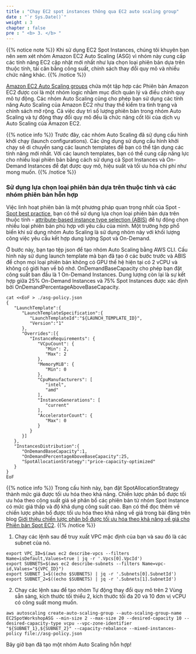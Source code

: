 ```yaml
---
title : "Chạy EC2 spot instances thông qua EC2 auto scaling group"
date : "`r Sys.Date()`"
weight : 3
chapter : false
pre : " <b> 3. </b> "
---
```


{{% notice note %}}
Khi sử dụng EC2 Spot Instances, chúng tôi khuyên bạn nên xem xét nhóm Amazon EC2 Auto Scaling (ASG) vì nhóm này cung cấp các tính năng EC2 cập nhật mới nhất như lựa chọn loại phiên bản dựa trên thuộc tính, tái cân bằng công suất, chính sách thay đổi quy mô và nhiều chức năng khác.
{{% /notice %}}

[Amazon EC2 Auto Scaling groups](https://docs.aws.amazon.com/autoscaling/ec2/userguide/auto-scaling-groups.html) chứa một tập hợp các Phiên bản Amazon EC2 được coi là một nhóm logic nhằm mục đích quản lý và điều chỉnh quy mô tự động. Các nhóm Auto Scaling cũng cho phép bạn sử dụng các tính năng Auto Scaling của Amazon EC2 như thay thế kiểm tra tình trạng và chính sách mở rộng. Cả việc duy trì số lượng phiên bản trong nhóm Auto Scaling và tự động thay đổi quy mô đều là chức năng cốt lõi của dịch vụ Auto Scaling của Amazon EC2.

{{% notice info %}}
Trước đây, các nhóm Auto Scaling đã sử dụng cấu hình khởi chạy (launch configurations). Các ứng dụng sử dụng cấu hình khởi chạy sẽ di chuyển sang các launch templates để bạn có thể tận dụng các tính năng mới nhất. Với các launch templates, bạn có thể cung cấp năng lực cho nhiều loại phiên bản bằng cách sử dụng cả Spot Instances và On-Demand Instances để đạt được quy mô, hiệu suất và tối ưu hóa chi phí như mong muốn.
{{% /notice %}}

### Sử dụng lựa chọn loại phiên bản dựa trên thuộc tính và các nhóm phiên bản hỗn hợp

Việc linh hoạt phiên bản là một phương pháp quan trọng nhất của Spot - [Spot best practice](https://docs.aws.amazon.com/AWSEC2/latest/UserGuide/spot-best-practices.html), bạn có thể sử dụng lựa chọn loại phiên bản dựa trên thuộc tính - [attribute-based instance type selection (ABIS)](https://docs.aws.amazon.com/autoscaling/ec2/userguide/create-mixed-instances-group-attribute-based-instance-type-selection.html) để tự động chọn nhiều loại phiên bản phù hợp với yêu cầu của mình. Một trường hợp phổ biến khi sử dụng nhóm Auto Scaling là sử dụng nhóm này với khối lượng công việc yêu cầu kết hợp dung lượng Spot và On-Demand.

Ở bước này, bạn tạo tệp json để tạo nhóm Auto Scaling bằng AWS CLI. Cấu hình này sử dụng launch template mà bạn đã tạo ở các bước trước và ABIS để chọn mọi loại phiên bản không có GPU thế hệ hiện tại có 2 vCPU và không có giới hạn về bộ nhớ. OnDemandBaseCapacity cho phép bạn đặt công suất ban đầu là 1 On-Demand Instances. Dung lượng còn lại là sự kết hợp giữa 25% On-Demand Instances và 75% Spot Instances được xác định bởi OnDemandPercentageAboveBaseCapacity.

```
cat <<EoF > ./asg-policy.json
{
   "LaunchTemplate":{
      "LaunchTemplateSpecification":{
         "LaunchTemplateId":"${LAUNCH_TEMPLATE_ID}",
         "Version":"1"
      },
      "Overrides":[{
         "InstanceRequirements": {
            "VCpuCount": {
               "Min": 2, 
               "Max": 2
            },
            "MemoryMiB": {
               "Min": 0
            },
            "CpuManufacturers": [
               "intel",
               "amd"
            ],
            "InstanceGenerations": [
               "current"
            ],
            "AcceleratorCount": {
               "Max": 0
            }
         }
      }]
   },
   "InstancesDistribution":{
      "OnDemandBaseCapacity":1,
      "OnDemandPercentageAboveBaseCapacity":25,
      "SpotAllocationStrategy":"price-capacity-optimized"
   }
}
EoF
```

{{% notice info %}}
Trong cấu hình này, bạn đặt SpotAllocationStrategy thành mức giá được tối ưu hóa theo khả năng. Chiến lược phân bổ được tối ưu hóa theo công suất giá sẽ phân bổ các phiên bản từ nhóm Spot Instance có mức giá thấp và độ khả dụng công suất cao. Bạn có thể đọc thêm về chiến lược phân bổ được tối ưu hóa theo khả năng về giá trong bài đăng trên blog [Giới thiệu chiến lược phân bổ được tối ưu hóa theo khả năng về giá cho Phiên bản Spot EC2](https://aws.amazon.com/blogs/compute/introducing-price-capacity-optimized-allocation-strategy-for-ec2-spot-instances/).
{{% /notice %}}

1. Chạy các lệnh sau để truy xuất VPC mặc định của bạn và sau đó là các subnet của nó.

```
export VPC_ID=$(aws ec2 describe-vpcs --filters Name=isDefault,Values=true | jq -r '.Vpcs[0].VpcId')
export SUBNETS=$(aws ec2 describe-subnets --filters Name=vpc-id,Values="${VPC_ID}")
export SUBNET_1=$((echo $SUBNETS) | jq -r '.Subnets[0].SubnetId')
export SUBNET_2=$((echo $SUBNETS) | jq -r '.Subnets[1].SubnetId')
```

2. Chạy các lệnh sau để tạo nhóm Tự động thay đổi quy mô trên 2 Vùng sẵn sàng, kích thước tối thiểu 2, kích thước tối đa 20 và 10 đơn vị vCPU có công suất mong muốn.

```
aws autoscaling create-auto-scaling-group --auto-scaling-group-name EC2SpotWorkshopASG --min-size 2 --max-size 20 --desired-capacity 10 --desired-capacity-type vcpu --vpc-zone-identifier "${SUBNET_1},${SUBNET_2}" --capacity-rebalance --mixed-instances-policy file://asg-policy.json
```

Bây giờ bạn đã tạo một nhóm Auto Scaling hỗn hợp!